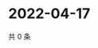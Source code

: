 # 2022-04-17

共 0 条

<!-- BEGIN WEIBO -->
<!-- 最后更新时间 Sun Apr 17 2022 03:12:46 GMT+0800 (China Standard Time) -->

<!-- END WEIBO -->
